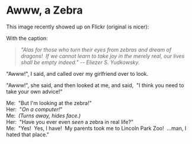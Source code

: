 
# Awww, a Zebra

This image recently showed up on Flickr (original is nicer):

With the caption:

> *"Alas for those who turn their eyes from zebras and dream of dragons!  If we cannot learn to take joy in the merely real, our lives shall be empty indeed." -- Eliezer S. Yudkowsky.*

"Awww!", I said, and called over my girlfriend over to look.

"Awww!", she said, and then looked at me, and said,  "I think you
need to take your own advice!"

Me:  "But I'm looking at the zebra!"  
Her:  "*On a computer!*"  
Me:  *(Turns away, hides face.)*  
Her:  "Have you ever even *seen* a zebra in real life?"  
Me:  "Yes!  Yes, I have!  My parents took me to Lincoln Park Zoo! 
...man, I hated that place."
